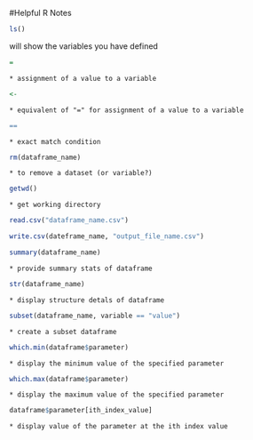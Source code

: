 #Helpful R Notes

```R
ls()
```  
will show the variables you have defined

	
```R
=
```		 
	* assignment of a value to a variable

	
```R
<-
```	 
	* equivalent of "=" for assignment of a value to a variable

	
```R
==
```	 	
	* exact match condition

	
```R
rm(dataframe_name)
```
	* to remove a dataset (or variable?)

	
```R
getwd()
```
	* get working directory
	
	
```R
read.csv("dataframe_name.csv")
```


```R
write.csv(dateframe_name, "output_file_name.csv")
```


```R
summary(dataframe_name)
```
	* provide summary stats of dataframe

	
```R
str(dataframe_name)
```
	* display structure detals of dataframe
	
	
```R
subset(dataframe_name, variable == "value")
````
	* create a subset dataframe
	
	
```R
which.min(dataframe$parameter)
```
	* display the minimum value of the specified parameter

	
```R
which.max(dataframe$parameter)
```
	* display the maximum value of the specified parameter
	
	
```R
dataframe$parameter[ith_index_value]
```
	* display value of the parameter at the ith index value
